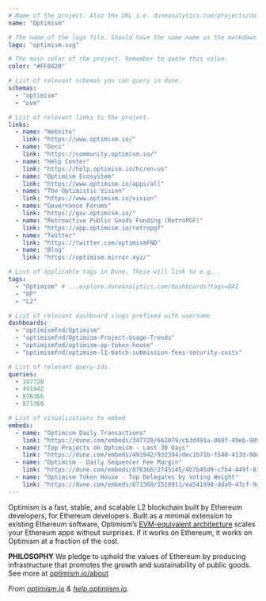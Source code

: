 ```yaml
---
# Name of the project. Also the URL i.e. duneanalytics.com/projects/dai.
name: "Optimism" 

# The name of the logo file. Should have the same name as the markdown file.
logo: "optimism.svg"

# The main color of the project. Remember to quote this value.
color: "#FF0420"

# List of relevant schemas you can query in dune.
schemas: 
  - "optimism"
  - "ovm"

# List of relevant links to the project.
links:
  - name: "Website"
    link: "https://www.optimism.io/"
  - name: "Docs"
    link: "https://community.optimism.io/"
  - name: "Help Center"
    link: "https://help.optimism.io/hc/en-us"
  - name: "Optimism Ecosystem"
    link: "https://www.optimism.io/apps/all"
  - name: "The Optimistic Vision"
    link: "https://www.optimism.io/vision"
  - name: "Governance Forums"
    link: "https://gov.optimism.io/"
  - name: "Retroactive Public Goods Funding (RetroPGF)"
    link: "https://app.optimism.io/retropgf"
  - name: "Twitter"
    link: "https://twitter.com/optimismFND"
  - name: "Blog"
    link: "https://optimism.mirror.xyz/"

# List of applicable tags in Dune. These will link to e.g...
tags:
  - "Optimism" # ...explore.duneanalytics.com/dashboards?tags=DAI
  - "OP"
  - "L2"

# List of relevant dashboard slugs prefixed with username
dashboards:
  - "optimismfnd/Optimism"
  - "optimismfnd/Optimism-Project-Usage-Trends"
  - "optimismfnd/optimism-op-token-house"
  - "optimismfnd/optimism-l1-batch-submission-fees-security-costs"

# List of relevant query-ids.
queries:
  - 347720
  - 491942
  - 876366
  - 871360

# List of visualizations to embed
embeds:
  - name: "Optimism Daily Transactions"
    link: "https://dune.com/embeds/347720/662079/cb3d491a-069f-49eb-989a-bc44195b4d9e" 
  - name: "Top Projects on Optimism - Last 30 Days"
    link: "https://dune.com/embeds/491942/932394/dec1b71b-f548-413d-90d1-74100e2b848f"
  - name: "Optimism - Daily Sequencer Fee Margin"
    link: "https://dune.com/embeds/876366/2745145/4b7b45d9-c7b4-449f-8113-10e055b1cb3e"
  - name: "Optimism Token House - Top Delegates by Voting Weight"
    link: "https://dune.com/embeds/871360/1518911/ea541898-dda9-47cf-9a59-5015f80eae55"
---
```

Optimism is a fast, stable, and scalable L2 blockchain built by Ethereum developers, for Ethereum developers. Built as a minimal extension to existing Ethereum software, Optimism’s [EVM-equivalent architecture](https://medium.com/ethereum-optimism/introducing-evm-equivalence-5c2021deb306) scales your Ethereum apps without surprises. If it works on Ethereum, it works on Optimism at a fraction of the cost.

**PHILOSOPHY**
We pledge to uphold the values of Ethereum by producing infrastructure that promotes the growth and sustainability of public goods. See more at [optimism.io/about](https://www.optimism.io/about)

*From [optimism.io](https://www.optimism.io/) & [help.optimism.io](https://help.optimism.io/).*
